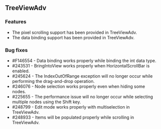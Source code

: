 ## TreeViewAdv

### Features

* The pixel scrolling support has been provided in TreeViewAdv.
* The data binding support has been provided in TreeViewAdv.

### Bug fixes

* \#F146554 - Data binding works properly while binding the int data type.
* \#243531 - BringIntoView works properly when HorizontalScrollBar is enabled.
* \#245624 - The IndexOutOfRange exception will no longer occur while performing the drag-and-drop operation.
* \#246076 - Node selection works properly even when hiding some nodes.
* \#225655 - The performance issue will no longer occur while selecting multiple nodes using the Shift key.
* \#248799 - Edit mode works properly with multiselection in TreeViewAdv.
* \#248933 - Items will be populated properly while scrolling in TreeViewAdv.